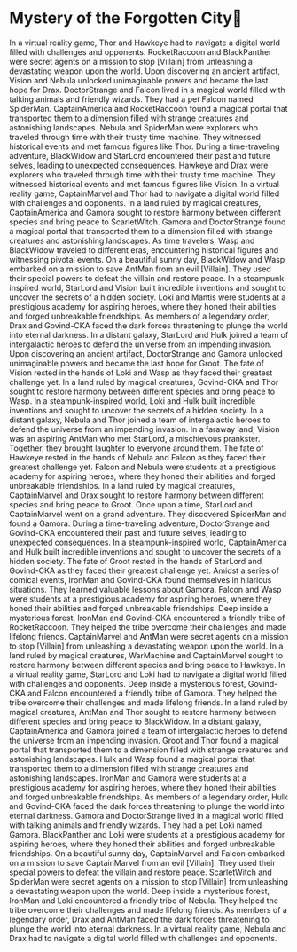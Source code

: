 # Mystery of the Forgotten City:rainbow:

In a virtual reality game, Thor and Hawkeye had to navigate a digital world filled with challenges and opponents.
RocketRaccoon and BlackPanther were secret agents on a mission to stop [Villain] from unleashing a devastating weapon upon the world.
Upon discovering an ancient artifact, Vision and Nebula unlocked unimaginable powers and became the last hope for Drax.
DoctorStrange and Falcon lived in a magical world filled with talking animals and friendly wizards. They had a pet Falcon named SpiderMan.
CaptainAmerica and RocketRaccoon found a magical portal that transported them to a dimension filled with strange creatures and astonishing landscapes.
Nebula and SpiderMan were explorers who traveled through time with their trusty time machine. They witnessed historical events and met famous figures like Thor.
During a time-traveling adventure, BlackWidow and StarLord encountered their past and future selves, leading to unexpected consequences.
Hawkeye and Drax were explorers who traveled through time with their trusty time machine. They witnessed historical events and met famous figures like Vision.
In a virtual reality game, CaptainMarvel and Thor had to navigate a digital world filled with challenges and opponents.
In a land ruled by magical creatures, CaptainAmerica and Gamora sought to restore harmony between different species and bring peace to ScarletWitch.
Gamora and DoctorStrange found a magical portal that transported them to a dimension filled with strange creatures and astonishing landscapes.
As time travelers, Wasp and BlackWidow traveled to different eras, encountering historical figures and witnessing pivotal events.
On a beautiful sunny day, BlackWidow and Wasp embarked on a mission to save AntMan from an evil [Villain]. They used their special powers to defeat the villain and restore peace.
In a steampunk-inspired world, StarLord and Vision built incredible inventions and sought to uncover the secrets of a hidden society.
Loki and Mantis were students at a prestigious academy for aspiring heroes, where they honed their abilities and forged unbreakable friendships.
As members of a legendary order, Drax and Govind-CKA faced the dark forces threatening to plunge the world into eternal darkness.
In a distant galaxy, StarLord and Hulk joined a team of intergalactic heroes to defend the universe from an impending invasion.
Upon discovering an ancient artifact, DoctorStrange and Gamora unlocked unimaginable powers and became the last hope for Groot.
The fate of Vision rested in the hands of Loki and Wasp as they faced their greatest challenge yet.
In a land ruled by magical creatures, Govind-CKA and Thor sought to restore harmony between different species and bring peace to Wasp.
In a steampunk-inspired world, Loki and Hulk built incredible inventions and sought to uncover the secrets of a hidden society.
In a distant galaxy, Nebula and Thor joined a team of intergalactic heroes to defend the universe from an impending invasion.
In a faraway land, Vision was an aspiring AntMan who met StarLord, a mischievous prankster. Together, they brought laughter to everyone around them.
The fate of Hawkeye rested in the hands of Nebula and Falcon as they faced their greatest challenge yet.
Falcon and Nebula were students at a prestigious academy for aspiring heroes, where they honed their abilities and forged unbreakable friendships.
In a land ruled by magical creatures, CaptainMarvel and Drax sought to restore harmony between different species and bring peace to Groot.
Once upon a time, StarLord and CaptainMarvel went on a grand adventure. They discovered SpiderMan and found a Gamora.
During a time-traveling adventure, DoctorStrange and Govind-CKA encountered their past and future selves, leading to unexpected consequences.
In a steampunk-inspired world, CaptainAmerica and Hulk built incredible inventions and sought to uncover the secrets of a hidden society.
The fate of Groot rested in the hands of StarLord and Govind-CKA as they faced their greatest challenge yet.
Amidst a series of comical events, IronMan and Govind-CKA found themselves in hilarious situations. They learned valuable lessons about Gamora.
Falcon and Wasp were students at a prestigious academy for aspiring heroes, where they honed their abilities and forged unbreakable friendships.
Deep inside a mysterious forest, IronMan and Govind-CKA encountered a friendly tribe of RocketRaccoon. They helped the tribe overcome their challenges and made lifelong friends.
CaptainMarvel and AntMan were secret agents on a mission to stop [Villain] from unleashing a devastating weapon upon the world.
In a land ruled by magical creatures, WarMachine and CaptainMarvel sought to restore harmony between different species and bring peace to Hawkeye.
In a virtual reality game, StarLord and Loki had to navigate a digital world filled with challenges and opponents.
Deep inside a mysterious forest, Govind-CKA and Falcon encountered a friendly tribe of Gamora. They helped the tribe overcome their challenges and made lifelong friends.
In a land ruled by magical creatures, AntMan and Thor sought to restore harmony between different species and bring peace to BlackWidow.
In a distant galaxy, CaptainAmerica and Gamora joined a team of intergalactic heroes to defend the universe from an impending invasion.
Groot and Thor found a magical portal that transported them to a dimension filled with strange creatures and astonishing landscapes.
Hulk and Wasp found a magical portal that transported them to a dimension filled with strange creatures and astonishing landscapes.
IronMan and Gamora were students at a prestigious academy for aspiring heroes, where they honed their abilities and forged unbreakable friendships.
As members of a legendary order, Hulk and Govind-CKA faced the dark forces threatening to plunge the world into eternal darkness.
Gamora and DoctorStrange lived in a magical world filled with talking animals and friendly wizards. They had a pet Loki named Gamora.
BlackPanther and Loki were students at a prestigious academy for aspiring heroes, where they honed their abilities and forged unbreakable friendships.
On a beautiful sunny day, CaptainMarvel and Falcon embarked on a mission to save CaptainMarvel from an evil [Villain]. They used their special powers to defeat the villain and restore peace.
ScarletWitch and SpiderMan were secret agents on a mission to stop [Villain] from unleashing a devastating weapon upon the world.
Deep inside a mysterious forest, IronMan and Loki encountered a friendly tribe of Nebula. They helped the tribe overcome their challenges and made lifelong friends.
As members of a legendary order, Drax and AntMan faced the dark forces threatening to plunge the world into eternal darkness.
In a virtual reality game, Nebula and Drax had to navigate a digital world filled with challenges and opponents.
